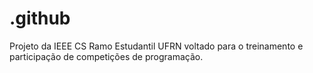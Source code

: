 # .github
Projeto da IEEE CS Ramo Estudantil UFRN voltado para o treinamento e participação de competições de programação.
